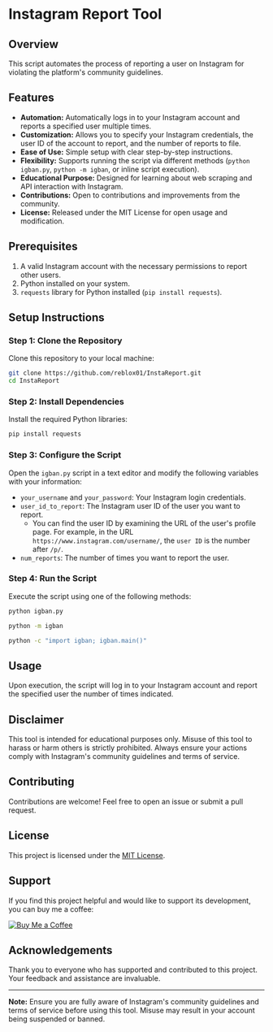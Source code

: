 # Instagram Report Tool

## Overview

This script automates the process of reporting a user on Instagram for violating the platform's community guidelines.

## Features

- **Automation:** Automatically logs in to your Instagram account and reports a specified user multiple times.
- **Customization:** Allows you to specify your Instagram credentials, the user ID of the account to report, and the number of reports to file.
- **Ease of Use:** Simple setup with clear step-by-step instructions.
- **Flexibility:** Supports running the script via different methods (`python igban.py`, `python -m igban`, or inline script execution).
- **Educational Purpose:** Designed for learning about web scraping and API interaction with Instagram.
- **Contributions:** Open to contributions and improvements from the community.
- **License:** Released under the MIT License for open usage and modification.


## Prerequisites

1. A valid Instagram account with the necessary permissions to report other users.
2. Python installed on your system.
3. `requests` library for Python installed (`pip install requests`).

## Setup Instructions

### Step 1: Clone the Repository

Clone this repository to your local machine:

```bash
git clone https://github.com/reblox01/InstaReport.git
cd InstaReport
```

### Step 2: Install Dependencies

Install the required Python libraries:

```bash
pip install requests
```

### Step 3: Configure the Script

Open the `igban.py` script in a text editor and modify the following variables with your information:

- `your_username` and `your_password`: Your Instagram login credentials.
- `user_id_to_report`: The Instagram user ID of the user you want to report.
  - You can find the user ID by examining the URL of the user's profile page. For example, in the URL `https://www.instagram.com/username/`, the `user ID` is the number after `/p/`.
- `num_reports`: The number of times you want to report the user.

### Step 4: Run the Script

Execute the script using one of the following methods:

```bash
python igban.py
```
```bash
python -m igban
```
```bash
python -c "import igban; igban.main()"
```

## Usage

Upon execution, the script will log in to your Instagram account and report the specified user the number of times indicated.

## Disclaimer

This tool is intended for educational purposes only. Misuse of this tool to harass or harm others is strictly prohibited. Always ensure your actions comply with Instagram's community guidelines and terms of service.

## Contributing

Contributions are welcome! Feel free to open an issue or submit a pull request.

## License

This project is licensed under the [MIT License](LICENSE).

## Support

If you find this project helpful and would like to support its development, you can buy me a coffee:

[![Buy Me a Coffee](https://www.buymeacoffee.com/assets/img/custom_images/purple_img.png)](https://www.buymeacoffee.com/arosck1)

## Acknowledgements

Thank you to everyone who has supported and contributed to this project. Your feedback and assistance are invaluable.

---

**Note:** Ensure you are fully aware of Instagram's community guidelines and terms of service before using this tool. Misuse may result in your account being suspended or banned.
